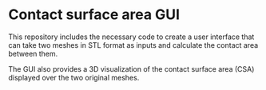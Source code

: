 # Contact surface area GUI

This repository includes the necessary code to create a user interface that can take two meshes in STL format as inputs and calculate the contact area between them.

The GUI also provides a 3D visualization of the contact surface area (CSA) displayed over the two original meshes.
